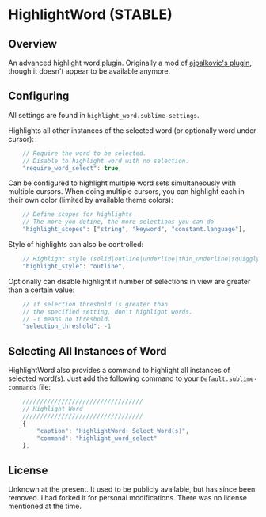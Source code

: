 # HighlightWord (STABLE)

## Overview

An advanced highlight word plugin. Originally a mod of [ajpalkovic's plugin](https://github.com/ajpalkovic), though it
doesn't appear to be available anymore.


## Configuring

All settings are found in `highlight_word.sublime-settings`.

Highlights all other instances of the selected word (or optionally word under cursor):

```js
    // Require the word to be selected.
    // Disable to highlight word with no selection.
    "require_word_select": true,
```

Can be configured to highlight multiple word sets simultaneously with multiple cursors.
When doing multiple cursors, you can highlight each in their own color
(limited by available theme colors):

```js
    // Define scopes for highlights
    // The more you define, the more selections you can do
    "highlight_scopes": ["string", "keyword", "constant.language"],
```

Style of highlights can also be controlled:

```js
    // Highlight style (solid|outline|underline|thin_underline|squiggly|stippled)
    "highlight_style": "outline",
```

Optionally can disable highlight if number of selections in view are greater than a certain value:

```js
    // If selection threshold is greater than
    // the specified setting, don't highlight words.
    // -1 means no threshold.
    "selection_threshold": -1
```

## Selecting All Instances of Word

HighlightWord also provides a command to highlight all instances of selected word(s). Just add the following command to
your `Default.sublime-commands` file:

```js
    //////////////////////////////////
    // Highlight Word
    //////////////////////////////////
    {
        "caption": "HighlightWord: Select Word(s)",
        "command": "highlight_word_select"
    },
```

## License

Unknown at the present.  It used to be publicly available, but has since been removed.  I had forked it for personal
modifications.  There was no license mentioned at the time.
